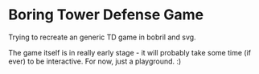 # Boring Tower Defense Game

Trying to recreate an generic TD game in bobril and svg.

The game itself is in really early stage - it will probably take some time (if ever) to be interactive. For now, just a playground. :)
